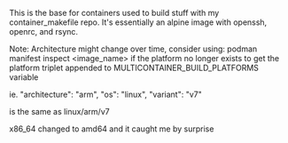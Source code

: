 This is the base for containers used to build stuff with my
container_makefile repo. It's essentially an alpine image
with openssh, openrc, and rsync.

Note:
Architecture might change over time, consider using: 
podman manifest inspect <image_name>
if the platform no longer exists to get the platform triplet 
appended to MULTICONTAINER_BUILD_PLATFORMS variable

ie. 
    "architecture": "arm",
    "os": "linux",
    "variant": "v7"

is the same as linux/arm/v7

x86_64 changed to amd64 and it caught me by surprise
